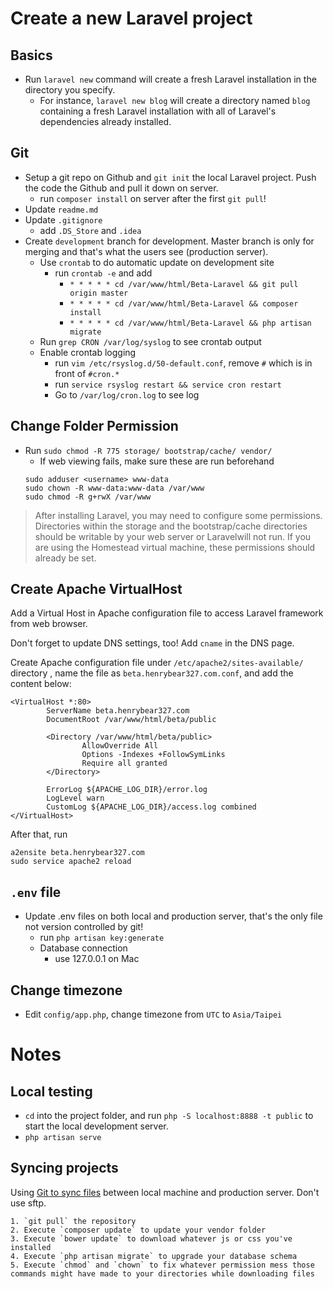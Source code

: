 # Create a new Laravel project

## Basics

* Run `laravel new` command will create a fresh Laravel installation in the directory you specify.
    * For instance, `laravel new blog` will create a directory named `blog` containing a fresh Laravel installation with all of Laravel's dependencies already installed.

## Git

* Setup a git repo on Github and `git init` the local Laravel project. Push the code the Github and pull it down on server.
    * run `composer install` on server after the first `git pull`!
* Update `readme.md`
* Update `.gitignore`
    * add `.DS_Store` and `.idea`
* Create `development` branch for development. Master branch is only for merging and that's what the users see (production server).
    * Use `crontab` to do automatic update on development site
        * run `crontab -e` and add
            * `* * * * * cd /var/www/html/Beta-Laravel && git pull origin master`
            * `* * * * * cd /var/www/html/Beta-Laravel && composer install`
            * `* * * * * cd /var/www/html/Beta-Laravel && php artisan migrate`
    * Run `grep CRON /var/log/syslog` to see crontab output
    * Enable crontab logging
        * run `vim /etc/rsyslog.d/50-default.conf`, remove `#` which is in front of `#cron.*`
        * run `service rsyslog restart && service cron restart`
        * Go to `/var/log/cron.log` to see log

## Change Folder Permission

* Run `sudo chmod -R 775 storage/ bootstrap/cache/ vendor/`
    * If web viewing fails, make sure these are run beforehand
    ```
    sudo adduser <username> www-data
    sudo chown -R www-data:www-data /var/www
    sudo chmod -R g+rwX /var/www
    ```

> After installing Laravel, you may need to configure some permissions. Directories within the storage and the bootstrap/cache directories should be writable by your web server or Laravelwill not run. If you are using the Homestead virtual machine, these permissions should already be set.

## Create Apache VirtualHost

Add a Virtual Host in Apache configuration file to access Laravel framework from web browser.

Don't forget to update DNS settings, too! Add `cname` in the DNS page.

Create Apache configuration file under `/etc/apache2/sites-available/` directory , name the file as `beta.henrybear327.com.conf`, and add the content below:
```
<VirtualHost *:80>
        ServerName beta.henrybear327.com
        DocumentRoot /var/www/html/beta/public

        <Directory /var/www/html/beta/public>
                AllowOverride All
                Options -Indexes +FollowSymLinks
                Require all granted
        </Directory>

        ErrorLog ${APACHE_LOG_DIR}/error.log
        LogLevel warn
        CustomLog ${APACHE_LOG_DIR}/access.log combined
</VirtualHost>
```

After that, run
```
a2ensite beta.henrybear327.com
sudo service apache2 reload
```
## `.env` file

* Update .env files on both local and production server, that's the only file not version controlled by git!
    * run `php artisan key:generate`
    * Database connection
        * use 127.0.0.1 on Mac

## Change timezone

* Edit `config/app.php`, change timezone from `UTC` to `Asia/Taipei`

# Notes

## Local testing

* `cd` into the project folder, and run `php -S localhost:8888 -t public` to start the local development server.
* `php artisan serve`

## Syncing projects

Using [Git to sync files](http://stackoverflow.com/questions/20383871/laravel-deployment-there-is-a-standard-way) between local machine and production server. Don't use sftp.

    1. `git pull` the repository
    2. Execute `composer update` to update your vendor folder
    3. Execute `bower update` to download whatever js or css you've installed
    4. Execute `php artisan migrate` to upgrade your database schema
    5. Execute `chmod` and `chown` to fix whatever permission mess those commands might have made to your directories while downloading files
